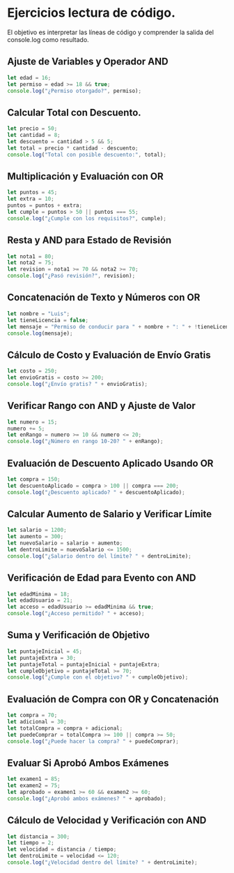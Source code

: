 # Ejercicios lectura de código.
El objetivo es interpretar las líneas de código y comprender la salida del console.log como resultado.

## Ajuste de Variables y Operador AND

```javascript
let edad = 16;
let permiso = edad >= 18 && true;
console.log("¿Permiso otorgado?", permiso); 
```

## Calcular Total con Descuento.

```javascript
let precio = 50;
let cantidad = 8;
let descuento = cantidad > 5 && 5;
let total = precio * cantidad - descuento;
console.log("Total con posible descuento:", total);
```

## Multiplicación y Evaluación con OR

```javascript
let puntos = 45;
let extra = 10;
puntos = puntos + extra;
let cumple = puntos > 50 || puntos === 55;
console.log("¿Cumple con los requisitos?", cumple);
```

## Resta y AND para Estado de Revisión

```javascript
let nota1 = 80;
let nota2 = 75;
let revision = nota1 >= 70 && nota2 >= 70;
console.log("¿Pasó revisión?", revision);
```

## Concatenación de Texto y Números con OR

```javascript
let nombre = "Luis";
let tieneLicencia = false;
let mensaje = "Permiso de conducir para " + nombre + ": " + !tieneLicencia;
console.log(mensaje);
```

## Cálculo de Costo y Evaluación de Envío Gratis

```javascript
let costo = 250;
let envioGratis = costo >= 200;
console.log("¿Envío gratis? " + envioGratis);
```

## Verificar Rango con AND y Ajuste de Valor

```javascript
let numero = 15;
numero += 5;
let enRango = numero >= 10 && numero <= 20;
console.log("¿Número en rango 10-20? " + enRango);
```

## Evaluación de Descuento Aplicado Usando OR

```javascript
let compra = 150;
let descuentoAplicado = compra > 100 || compra === 200;
console.log("¿Descuento aplicado? " + descuentoAplicado);
```

## Calcular Aumento de Salario y Verificar Límite

```javascript
let salario = 1200;
let aumento = 300;
let nuevoSalario = salario + aumento;
let dentroLimite = nuevoSalario <= 1500;
console.log("¿Salario dentro del límite? " + dentroLimite);
```

## Verificación de Edad para Evento con AND

```javascript
let edadMinima = 18;
let edadUsuario = 21;
let acceso = edadUsuario >= edadMinima && true;
console.log("¿Acceso permitido? " + acceso);
```

## Suma y Verificación de Objetivo

```javascript
let puntajeInicial = 45;
let puntajeExtra = 30;
let puntajeTotal = puntajeInicial + puntajeExtra;
let cumpleObjetivo = puntajeTotal >= 70;
console.log("¿Cumple con el objetivo? " + cumpleObjetivo);
```

## Evaluación de Compra con OR y Concatenación

```javascript
let compra = 70;
let adicional = 30;
let totalCompra = compra + adicional;
let puedeComprar = totalCompra >= 100 || compra >= 50;
console.log("¿Puede hacer la compra? " + puedeComprar);
```

## Evaluar Si Aprobó Ambos Exámenes

```javascript
let examen1 = 85;
let examen2 = 75;
let aprobado = examen1 >= 60 && examen2 >= 60;
console.log("¿Aprobó ambos exámenes? " + aprobado);
```

## Cálculo de Velocidad y Verificación con AND

```javascript
let distancia = 300;
let tiempo = 2;
let velocidad = distancia / tiempo;
let dentroLimite = velocidad <= 120;
console.log("¿Velocidad dentro del límite? " + dentroLimite);
```